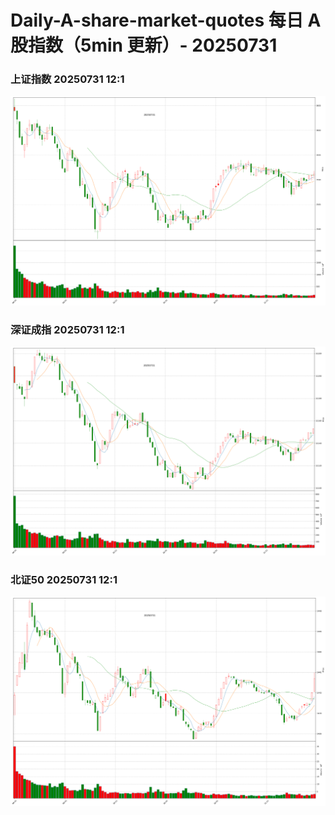 
# Daily-A-share-market-quotes 每日 A 股指数（5min 更新）- 20250731

### 上证指数 20250731 12:1
![](./fig/2025/7/20250731-sh000001.png)

### 深证成指 20250731 12:1
![](./fig/2025/7/20250731-sz399001.png)

### 北证50 20250731 12:1
![](./fig/2025/7/20250731-bj899050.png)
